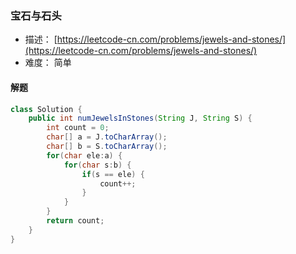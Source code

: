### 宝石与石头

- 描述： [https://leetcode-cn.com/problems/jewels-and-stones/](https://leetcode-cn.com/problems/jewels-and-stones/)
- 难度： 简单

#### 解题

```java
class Solution {
    public int numJewelsInStones(String J, String S) {
        int count = 0;
        char[] a = J.toCharArray();
        char[] b = S.toCharArray();
        for(char ele:a) {
            for(char s:b) {
                if(s == ele) {
                    count++;
                }
            }
        }
        return count;
    }
}
```

